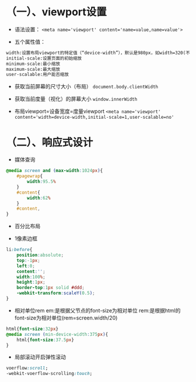 # （一）、viewport设置

- 语法设置：
`<meta name='viewport' content='name=value,name=value'>`

- 五个属性值：
```html
width:设置布局viewport的特定值（“device-width”），默认是980px，如width=320(不需要添加引号)
initial-scale:设置页面的初始缩放
minimum-scale:最小缩放
maximum-scale:最大缩放
user-scalable:用户能否缩放
```


- 获取当前屏幕的尺寸大小（布局）
`document.body.clientWidth`

- 获取当前度量（视化）的屏幕大小
`window.innerWidth`

- 布局viewport=设备宽度=度量viewport
`<meta name='viewport' content='width=device-width,initial-scale=1,user-scalable=no'`

# （二）、响应式设计

- 媒体查询
```css
@media screen and (max-width:1024px){
    #pagewrap{
        width:95.5%
    }
    #content{
        width:62%
    }
    #content,
}
```

- 百分比布局

- 1像素边框
```css
li:before{
    position:absolute;
    top:-1px;
    left:0;
    content:'';
    width:100%;
    height:1px;
    border-top:1px solid #ddd;
    -webkit-transform:scaleY(0.5);
}
```


- 相对单位rem
em:是根据父节点的font-size为相对单位
rem:是根据html的font-size为相对单位(rem=screen.width/20)

```css
html{font-size:32px}
@media screen (min-device-width:375px){
    html{font-size:37.5px}
}
```

- 局部滚动开启弹性滚动
```css
voerflow:scroll;
-webkit-voerflow-scrolling:touch;
```